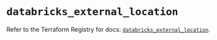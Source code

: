 # `databricks_external_location`

Refer to the Terraform Registry for docs: [`databricks_external_location`](https://registry.terraform.io/providers/databricks/databricks/1.91.0/docs/resources/external_location).
